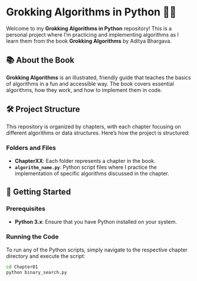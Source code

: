 # Grokking Algorithms in Python 🧠🐍

Welcome to my **Grokking Algorithms in Python** repository! This is a personal project where I’m practicing and implementing algorithms as I learn them from the book **Grokking Algorithms** by Aditya Bhargava.

## 📚 About the Book

**Grokking Algorithms** is an illustrated, friendly guide that teaches the basics of algorithms in a fun and accessible way. The book covers essential algorithms, how they work, and how to implement them in code.

## 🛠️ Project Structure

This repository is organized by chapters, with each chapter focusing on different algorithms or data structures. Here’s how the project is structured:

### Folders and Files

- **ChapterXX**: Each folder represents a chapter in the book.
- **`algorithm_name.py`**: Python script files where I practice the implementation of specific algorithms discussed in the chapter.

## 🚀 Getting Started

### Prerequisites

- **Python 3.x**: Ensure that you have Python installed on your system.

### Running the Code

To run any of the Python scripts, simply navigate to the respective chapter directory and execute the script:

```bash
cd Chapter01
python binary_search.py